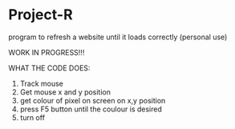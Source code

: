 # Project-R
program to refresh a website until it loads correctly (personal use)

WORK IN PROGRESS!!!

WHAT THE CODE DOES:
1. Track mouse
2. Get mouse x and y position
3. get colour of pixel on screen on x,y position
4. press F5 button until the coulour is desired 
5. turn off
